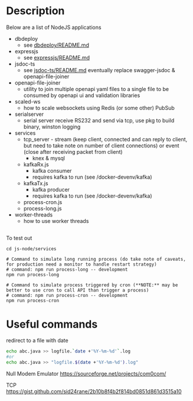 # Description

Below are a list of NodeJS applications

- dbdeploy
  - see [dbdeploy/README.md](expressjs/README.md)
- expressjs
  - see [expressjs/README.md](expressjs/README.md)
- jsdoc-ts
  - see [jsdoc-ts/README.md](jsdoc-ts/README.md) eventually replace swagger-jsdoc & openapi-file-joiner
- openapi-file-joiner
  - utility to join multiple openapi yaml files to a single file to be consumed by openapi ui and validation libraries
- scaled-ws
  - how to scale websockets using Redis (or some other) PubSub
- serialserver
  - serial server receive RS232 and send via tcp, use pkg to build binary, winston logging
- services
  - tcp_server - stream (keep client, connected and can reply to client, but need to take note on number of client connections) or event (close after receiving packet from client)
    - knex & mysql
  - kafkaRx.js
    - kafka consumer
    - requires kafka to run (see /docker-devenv/kafka)
  - kafkaTx.js
    - kafka producer
    - requires kafka to run (see /docker-devenv/kafka)
  - process-cron.js
  - process-long.js
- worker-threads
  - how to use worker threads

## 

To test out

```
cd js-node/services

# Command to simulate long running process (do take note of caveats, for production need a monitor to handle restart strategy)
# command: npm run process-long -- development
npm run process-long

# Command to simulate process triggered by cron (**NOTE:** may be better to use cron to call API than trigger a process)
# command: npm run process-cron -- development
npm run process-cron
```




# Useful commands

redirect to a file with date 

```bash
echo abc.java >> logfile.`date +'%Y-%m-%d'`.log
#or
echo abc.java >> "logfile.$(date +'%Y-%m-%d').log"
```

Null Modem Emulator
https://sourceforge.net/projects/com0com/

TCP
https://gist.github.com/sid24rane/2b10b8f4b2f814bd0851d861d3515a10
